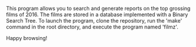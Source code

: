 This program allows you to search and generate reports on the top grossing films of 2016.
The films are stored in a database implemented with a Binary Search Tree.
To launch the program, clone the repository, run the 'make' command in the root directory,
and execute the program named 'filmz'.

Happy browsing!
